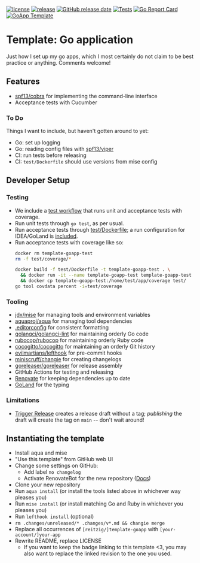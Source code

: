 <!-- editorconfig-checker-disable -->
[![license](https://img.shields.io/github/license/reitzig/template-goapp.svg)](https://github.com/reitzig/template-goapp/blob/master/LICENSE)
[![release](https://img.shields.io/github/release/reitzig/template-goapp.svg)](https://github.com/reitzig/template-goapp/releases/latest)
[![GitHub release date](https://img.shields.io/github/release-date/reitzig/template-goapp.svg)](https://github.com/reitzig/template-goapp/releases)
[![Tests](https://github.com/reitzig/template-goapp/actions/workflows/test.yaml/badge.svg)](https://github.com/reitzig/template-goapp/actions/workflows/test.yaml)
[![Go Report Card](https://goreportcard.com/badge/github.com/reitzig/template-goapp)](https://goreportcard.com/report/github.com/reitzig/template-goapp)
[![GoApp Template](https://img.shields.io/badge/Template-main-blue)](https://github.com/reitzig/template-goapp/)
<!-- editorconfig-checker-enable -->

# Template: Go application

Just how I set up my go apps,
which I most certainly do not claim to be best practice or anything.
Comments welcome!

## Features

* [spf13/cobra](https://github.com/spf13/cobra)
  for implementing the command-line interface
* Acceptance tests with Cucumber

### To Do

Things I want to include, but haven't gotten around to yet:

- Go: set up logging
- Go: reading config files with [spf13/viper](https://github.com/spf13/viper)
- CI: run tests before releasing
- CI: `test/Dockerfile` should use versions from mise config

## Developer Setup

### Testing

- We include a [test workflow](.github/workflows/test.yaml) that
  runs unit and acceptance tests with coverage.
- Run unit tests through `go test`, as per usual.
- Run acceptance tests through [test/Dockerfile](test/Dockerfile);
  a run configuration for IDEA/GoLand is 
  [included](.run/Run%20Acceptance%20Tests.run.xml).
- Run acceptance tests with coverage like so:
  ```bash
  docker rm template-goapp-test
  rm -f test/coverage/*
  
  docker build -f test/Dockerfile -t template-goapp-test . \
    && docker run -it --name template-goapp-test template-goapp-test \
    && docker cp template-goapp-test:/home/test/app/coverage test/
  go tool covdata percent -i=test/coverage
  ```
  <!-- TODO: Is there a nicer way? -->

### Tooling 

- [jdx/mise](https://github.com/jdx/mise)
  for managing tools and environment variables
- [aquaproj/aqua](https://github.com/aquaproj/aqua)
  for managing tool dependencies
- [.editorconfig](https://editorconfig.org/)
  for consistent formatting
- [golangci/golangci-lint](https://github.com/golangci/golangci-lint)
  for maintaining orderly Go code
- [rubocop/rubocop](https://github.com/rubocop/rubocop)
  for maintaining orderly Ruby code
- [cocogitto/cocogitto](https://github.com/cocogitto/cocogitto)
  for maintaining an orderly Git history
- [evilmartians/lefthook](https://github.com/evilmartians/lefthook)
  for pre-commit hooks
- [miniscruff/changie](https://github.com/miniscruff/changie)
  for creating changelogs
- [goreleaser/goreleaser](https://github.com/goreleaser/goreleaser)
  for release assembly
- GitHub Actions for testing and releasing
- [Renovate](https://github.com/renovatebot/renovate)
  for keeping dependencies up to date
- [GoLand](https://www.jetbrains.com/go/)
  for the typing

### Limitations

- [Trigger Release](.github/workflows/trigger-release.yaml)
  creates a release draft without a tag;
  _publishing_ the draft will create the tag on `main` 
  -- don't wait around!

## Instantiating the template

- Install aqua and mise
- "Use this template" from GitHub web UI
- Change some settings on GitHub:
  - Add label `no changelog`
  - Activate RenovateBot for the new repository ([Docs](https://docs.renovatebot.com/modules/platform/github/))
- Clone your new repository
- Run `aqua install` (or install the tools listed above in whichever way pleases you)
- Run `mise install` (or install matching Go and Ruby in whichever you pleases you)
- Run `lefthook install` (optional)
- `rm .changes/unreleased/* .changes/v*.md && changie merge`
- Replace all occurrences of `[reitzig/]template-goapp` with `[your-account/]your-app`
- Rewrite README, replace LICENSE
  - If you want to keep the badge linking to this template <3, 
    you may also want to replace the linked revision to the one you used.
